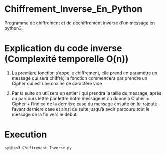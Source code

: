 # Chiffrement_Inverse_En_Python
Programme de chiffrement et de déchiffrement inverse d'un message en python3.

# Explication du code inverse (Complexité temporelle O(n))
1. La première fonction s’appelle chiffrement, elle prend en paramètre un message qui sera 
chiffré, la fonction commencera par prendre un Cipher qui est une chaine de caractère vide. 

2. Par la suite on utilisera un entier i qui prendra la taille du message, après on parcours lettre par 
lettre notre message et on donne à Cipher = Cipher + l’indice de la dernière case du message 
ensuite on lui rajoute l’avant dernière case et ainsi de suite jusqu’à avoir parcouru tout le 
message de la fin vers le début. 

# Execution
`python3 Chiffrement_Inverse.py`
